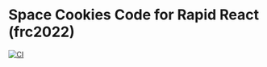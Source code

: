 # Space Cookies Code for Rapid React (frc2022)

[![CI](https://github.com/spacecookies1868/frc2022/actions/workflows/main.yml/badge.svg)](https://github.com/spacecookies1868/frc2022/actions/workflows/main.yml)
